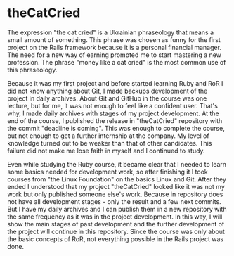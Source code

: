 # theCatCried

The expression "the cat cried" is a Ukrainian phraseology that means a small amount of something. This phrase was chosen as funny for the first project on the Rails framework because it is a personal financial manager. The need for a new way of earning prompted me to start mastering a new profession. The phrase "money like a cat cried" is the most common use of this phraseology.

Because it was my first project and before started learning Ruby and RoR I did not know anything about Git, I made backups development of the project in daily archives. About Git and GitHub in the course was one lecture, but for me, it was not enough to feel like a confident user. That's why, I made daily archives with stages of my project development. At the end of the course, I published the release in "theCatCried" repository with the commit "deadline is coming". This was enough to complete the course, but not enough to get a further internship at the company. My level of knowledge turned out to be weaker than that of other candidates. This failure did not make me lose faith in myself and I continued to study.

Even while studying the Ruby course, it became clear that I needed to learn some basics needed for development work, so after finishing it I took courses from "the Linux Foundation" on the basics Linux and Git. After they ended I understood that my project "theCatCried" looked like it was not my work but only published someone else's work. Because in repository does not have all development stages - only the result and a few next commits. But I have my daily archives and I can publish them in a new repository with the same frequency as it was in the project development. In this way, I will show the main stages of past development and the further development of the project will continue in this repository. Since the course was only about the basic concepts of RoR, not everything possible in the Rails project was done.